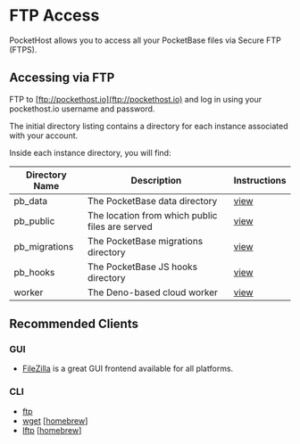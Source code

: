 # FTP Access

PocketHost allows you to access all your PocketBase files via Secure FTP (FTPS).

## Accessing via FTP

FTP to [ftp://pockethost.io](ftp://pockethost.io) and log in using your pockethost.io username and password.

The initial directory listing contains a directory for each instance associated with your account.

Inside each instance directory, you will find:

| Directory Name | Description                                     | Instructions                                            |
| -------------- | ----------------------------------------------- | ------------------------------------------------------- |
| pb\_data       | The PocketBase data directory                   | [view](https://pocketbase.io/docs/going-to-production/) |
| pb\_public     | The location from which public files are served | [view](https://pocketbase.io/docs)                      |
| pb\_migrations | The PocketBase migrations directory             | [view](https://pocketbase.io/docs/migrations/)          |
| pb\_hooks      | The PocketBase JS hooks directory               | [view](https://pocketbase.io/docs/js-overview/)         |
| worker         | The Deno-based cloud worker                     | [view](../daily-usage/worker.md)                        |

## Recommended Clients

### GUI

* [FileZilla](https://filezilla-project.org/) is a great GUI frontend available for all platforms.

### CLI

* [ftp](https://ftp.gnu.org/)
* [wget](https://www.gnu.org/software/wget/) \[[homebrew](https://formulae.brew.sh/formula/wget)]
* [lftp](https://lftp.yar.ru/) \[[homebrew](https://formulae.brew.sh/formula/lftp)]
